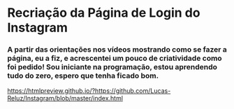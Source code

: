 #   Recriação da Página de Login do Instagram 

###  A partir das orientações nos vídeos mostrando como se fazer a página, eu a fiz, e acrescentei um pouco de criatividade como foi pedido! Sou iniciante na programação, estou aprendendo tudo do zero, espero que tenha ficado bom.

https://htmlpreview.github.io/?https://github.com/Lucas-Reluz/Instagram/blob/master/index.html





